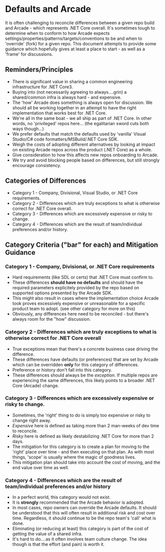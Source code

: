 # Defaults and Arcade

It is often challenging to reconcile differences between a given repo build and Arcade - which represents .NET Core overall.  It's sometimes tough to determine when to conform to how Arcade expects settings/properties/patterns/targets/conventions to be and when to 'override' (fork) for a given repo.  This document attempts to provide some guidance which hopefully gives at least a place to start - as well as a 'frame' for discussions.

## Reminders/Principles
* There is significant value in sharing a common engineering infrastructure for .NET Core3.
* Buying into (not necessarily agreeing to always....grin) a shared/common infra is always hard - and expensive.
* The 'how' Arcade does something is always open for discussion.  We should all be working together in an attempt to have the right implementation that works best for .NET Core.
* We're all in the same boat - we all ship as part of .NET Core.  In other words, no 'privileged' repos here...  (the egalitarian sword cuts both ways though...)
* We prefer defaults that match the defaults used by 'vanilla' Visual Studio/C# code formatters/MSBuild/.NET Core SDK.
* Weigh the costs of adopting different alternatives by looking at impact on existing Arcade repos across the product (.NET Core) as a whole.
* Give consideration to how this affects new repos onboarding to Arcade.
* We try and avoid blocking people based on differences, but still strongly encourage consistency.

## Categories of Differences

* Category 1 - Company, Divisional, Visual Studio, or .NET Core requirements.
* Category 2 - Differences which are truly exceptions to what is otherwise correct for .NET Core overall.
* Category 3 - Differences which are excessively expensive or risky to change.
* Category 4 - Differences which are the result of team/individual preferences and/or history.

## Category Criteria ("bar" for each) and Mitigation Guidance

### Category 1 - Company, Divisional, or .NET Core requirements  

* Hard requirements (like SDL or certs) that .NET Core must confirm to.
* These differences **should have no defaults** and should have the required parameters explicitely provided by the repo based on supported options presented by the Arcade SDK.  
* This might also result in cases where the implementation choice Arcade took proves excessively expensive or unreasonable for a specific product team to adopt.  (see other category for more on this)
* Obviously, any differences here need to be reconciled - but there's always room for the "how" discussion.

### Category 2 - Differences which are truly exceptions to what is otherwise correct for .NET Core overall

* True exceptions mean that there's a concrete business case driving the difference.  
* These differences have defaults (or preferences) that are set by Arcade which can be overridden **only** for this category of differences.
* Preference or history don't fall into this category. 
* These differences should always be the *exception*.  If multiple repos are experiencing the same differences, this likely points to a broader .NET Core (Arcade) change.

### Category 3 - Differences which are excessively expensive or risky to change.

* Sometimes, the 'right' thing to do is simply too expensive or risky to change right away.
* *Expensive* here is defined as taking more than 2 man-weeks of dev time to reconcile.
* *Risky* here is defined as likely destabilizing .NET Core for more than 2 days.
* The mitigation for this category is to create a plan for moving to the 'right' place over time - and then executing on that plan.  As with most things, 'scope' is usually where the magic of goodness lives.
* This mitigation plan should take into account the cost of moving, and the end value over time as well.

### Category 4 - Differences which are the result of team/individual preferences and/or history

* In a perfect world, this category would not exist.
* It is **strongly** recommended that the Arcade behavior is adopted.  
* In most cases, repo owners can override the Arcade defaults. It should be understood that this will often result in additional risk and cost over time.  Regardless, it should continue to be the repo  team's 'call' what is done.
* Eliminating (or reducing at least) this category is part of the cost of getting the value of a shared infra.
* It's hard to do....as it often involves team culture change.  The idea though is that the effort (and pain) is worth it.
